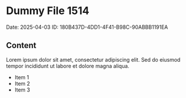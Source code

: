 # Dummy File 1514

Date: 2025-04-03
ID: 180B437D-4DD1-4F41-B98C-90ABBB1191EA

## Content

Lorem ipsum dolor sit amet, consectetur adipiscing elit.
Sed do eiusmod tempor incididunt ut labore et dolore magna aliqua.

* Item 1
* Item 2
* Item 3

